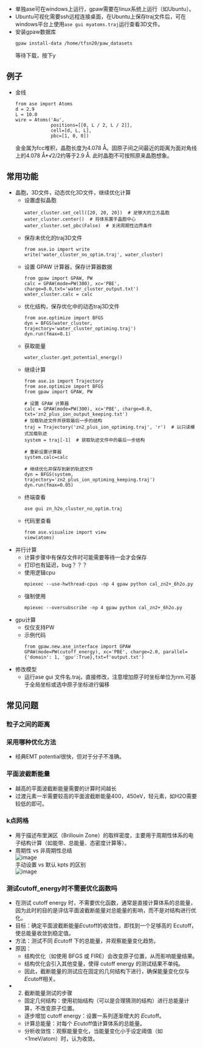 - 单独ase可在windows上运行，gpaw需要在linux系统上运行（如Ubuntu）。
- Ubuntu可视化需要ssh远程连接桌面，在Ubuntu上保存traj文件后，可在windows平台上使用```ase gui myatoms.traj```运行查看3D文件。
- 安装gpaw数据库
  ```
  gpaw install-data /home/tfsn20/paw_datasets
  ```
  等待下载，按下y
## 例子
- 金线
  ```
  from ase import Atoms
  d = 2.9
  L = 10.0
  wire = Atoms('Au',
               positions=[[0, L / 2, L / 2]],
               cell=[d, L, L],
               pbc=[1, 0, 0])
  ```
  金金属为fcc堆积，晶胞长度为4.078 Å。固原子间之间最近的距离为面对角线上的4.078 Å*√2/2约等于2.9 Å.
  此时晶胞不可按照原来晶胞想象。
## 常用功能
- 晶胞，3D文件，动态优化3D文件，继续优化计算    
  - 设置虚拟晶胞
    ```
    water_cluster.set_cell([20, 20, 20])  # 足够大的立方晶胞
    water_cluster.center()  # 将体系置于晶胞中心
    water_cluster.set_pbc(False)  # 关闭周期性边界条件
    ```
  - 保存未优化的traj3D文件
    ```
    from ase.io import write
    write('water_cluster_no_optim.traj', water_cluster)
    ```
  - 设置 GPAW 计算器，保存计算器数据
    ```
    from gpaw import GPAW, PW
    calc = GPAW(mode=PW(300), xc='PBE', charge=0.0,txt='water_cluster_output.txt')
    water_cluster.calc = calc
    ```
  - 优化结构，保存优化中的动态traj3D文件
    ```
    from ase.optimize import BFGS
    dyn = BFGS(water_cluster, trajectory='water_cluster_optiming.traj')
    dyn.run(fmax=0.1)
    ```
  - 获取能量
    ```
    water_cluster.get_potential_energy()
    ```
  - 继续计算
    ```
    from ase.io import Trajectory
    from ase.optimize import BFGS
    from gpaw import GPAW, PW
    
    # 设置 GPAW 计算器
    calc = GPAW(mode=PW(300), xc='PBE', charge=0.0, txt='zn2_plus_ion_output_keeping.txt')
    # 加载轨迹文件并获取最后一步的结构
    traj = Trajectory('zn2_plus_ion_optiming.traj', 'r')  # 以只读模式加载轨迹
    system = traj[-1]  # 获取轨迹文件中的最后一步结构
    
    # 重新设置计算器
    system.calc=calc
    
    # 继续优化并保存到新的轨迹文件
    dyn = BFGS(system, trajectory='zn2_plus_ion_optiming_keeping.traj')
    dyn.run(fmax=0.05)
    ```
  - 终端查看
    ```
    ase gui zn_h2o_cluster_no_optim.traj
    ```
  - 代码里查看
    ```
    from ase.visualize import view
    view(atoms)
    ```
- 并行计算    
  - 计算步骤中有保存文件时可能需要等待一会才会保存
  - 打印也有延迟，bug？？？ 
  - 使用逻辑cpu
    ```
    mpiexec --use-hwthread-cpus -np 4 gpaw python cal_zn2+_6h2o.py
    ```
  - 强制使用
    ```
    mpiexec --oversubscribe -np 4 gpaw python cal_zn2+_6h2o.py
    ```
- gpu计算
  - 仅仅支持PW
  - 示例代码
    ```
    from gpaw.new.ase_interface import GPAW
    GPAW(mode=PW(cutoff_energy), xc='PBE', charge=2.0, parallel={'domain': 1, 'gpu':True},txt=f'output.txt')
    ```
- 修改模型
  - 运行ase gui 文件名.traj，直接修改，注意增加原子时坐标单位为nm.可基于全局坐标或选中原子坐标进行偏移
## 常见问题
### 粒子之间的距离
### 采用哪种优化方法
- 经典EMT potential很快，但对于分子不准确。
### 平面波截断能量
- 越高的平面波截断能量需要的计算时间越长
- 过渡元素一半需要较高的平面波截断能量400，450eV，轻元素，如H2O需要较低的即可。
### k点网格
- 用于描述布里渊区（Brillouin Zone）的取样密度，主要用于周期性体系的电子结构计算（如能带、总能量、态密度计算等）。
- 周期性 vs 非周期性总结    
  ![image](https://github.com/user-attachments/assets/59f31f50-0d7a-4bdc-a7ad-70f75f9d254f)    
  手动设置 vs 默认 kpts 的区别    
  ![image](https://github.com/user-attachments/assets/5a5d4854-0319-4100-8d8f-17ca846071c4)
### 测试cutoff_energy时不需要优化函数吗
- 在测试 cutoff energy 时，不需要优化函数，通常是直接计算体系的总能量，因为此时的目的是评估平面波截断能量对总能量的影响，而不是对结构进行优化。
- 目标：确定平面波截断能量𝐸cutoff的收敛性，即找到一个足够高的 Ecutoff，使总能量收敛到稳定值。
- 方法：测试不同 𝐸cutoff 下的总能量，并观察能量变化趋势。
- 原因：
  - 结构优化（如使用 BFGS 或 FIRE）会改变原子位置，从而影响能量结果。
  - 结构优化会引入其他变量，使得 cutoff energy 的测试结果不单纯。
  - 因此，截断能量的测试应在固定的几何结构下进行，确保能量变化仅与𝐸cutoff相关。
- 2. 截断能量测试的步骤
  - 固定几何结构：使用初始结构（可以是合理猜测的结构）进行总能量计算，不改变原子位置。
  - 逐步增加 cutoff energy：设置一系列逐渐增大的 𝐸cutoff。
  - 计算总能量：对每个 𝐸cutoff值计算体系的总能量。
  - 分析收敛性：观察能量变化，当能量变化小于设定阈值（如 <1meV/atom）时，认为收敛。


